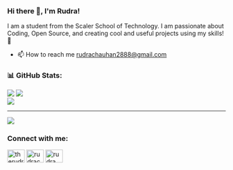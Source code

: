 ### Hi there 👋, I'm Rudra!
I am a student from the Scaler School of Technology. I am passionate about Coding, Open Source, and creating cool and useful projects using my skills! 🌱
- 📫 How to reach me rudrachauhan2888@gmail.com


### 📊 GitHub Stats:
![](https://github-readme-stats.vercel.app/api?username=Rudrakc&theme=codeSTACKr&show_icons=true&hide_border=false&include_all_commits=true&count_private=true&border_color=30363d&title_color=ffffff)
![](https://github-readme-streak-stats.herokuapp.com/?user=Rudrakc&theme=dark&border_color=30363d=&show_icons=true&hide_border=false&&bg_color=09131b)<br/>
![](https://github-readme-stats.vercel.app/api/top-langs/?username=Rudrakc&theme=codeSTACKr&hide_border=false&include_all_commits=true&count_private=true&layout=compact&border_color=30363d&title_color=ffffff&text_color=9f9f9f)

---
[![](https://visitcount.itsvg.in/api?id=rudrakc&label=Profile%20Views&color=12&icon=0&pretty=true)](https://visitcount.itsvg.in)



<h3 align="left">Connect with me:</h3>
<p align="left">
<a href="https://twitter.com/therudrachauhan" target="blank"><img align="center" src="https://raw.githubusercontent.com/rahuldkjain/github-profile-readme-generator/master/src/images/icons/Social/twitter.svg" alt="therudrachauhan" height="30" width="40" /></a>
<a href="https://linkedin.com/in/rudrachauhan" target="blank"><img align="center" src="https://raw.githubusercontent.com/rahuldkjain/github-profile-readme-generator/master/src/images/icons/Social/linked-in-alt.svg" alt="rudrachauhan" height="30" width="40" /></a>
<a href="https://www.leetcode.com/rudra_chauhan" target="blank"><img align="center" src="https://raw.githubusercontent.com/rahuldkjain/github-profile-readme-generator/master/src/images/icons/Social/leet-code.svg" alt="rudra_chauhan" height="30" width="40" /></a>
</p>

<!-- Proudly created with GPRM ( https://gprm.itsvg.in ) -->

<!---
Rudrakc/Rudrakc is a ✨ special ✨ repository because its `README.md` (this file) appears on your GitHub profile.
You can click the Preview link to take a look at your changes.
--->
